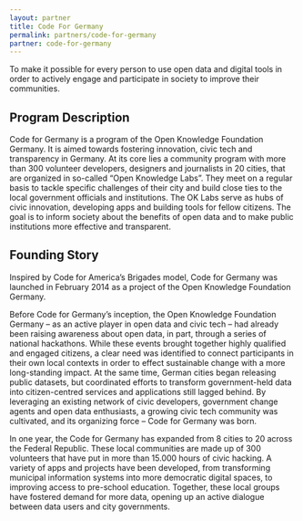 ```yaml
---
layout: partner
title: Code For Germany
permalink: partners/code-for-germany
partner: code-for-germany
---
```

To make it possible for every person to use open data and digital tools in order to actively engage and participate in society to improve their communities.
<!--more-->

## Program Description

Code for Germany is a program of the Open Knowledge Foundation Germany. It is
aimed towards fostering innovation, civic tech and transparency in Germany. At
its core lies a community program with more than 300 volunteer developers,
designers and journalists in 20 cities, that are organized in so-called
“Open Knowledge Labs”. They meet on a regular basis to tackle specific
challenges of their city and build close ties to the local government officials
and institutions. The OK Labs serve as hubs of civic innovation, developing apps
and building tools for fellow citizens. The goal is to inform society about the
benefits of open data and to make public institutions more effective and
transparent.

## Founding Story
Inspired by Code for America’s Brigades model, Code for Germany was launched in
February 2014 as a project of the Open Knowledge Foundation Germany.


Before Code for Germany’s inception, the Open Knowledge Foundation Germany – as
an active player in open data and civic tech – had already been raising awareness
about open data, in part, through a series of national hackathons. While these
events brought together highly qualified and engaged citizens, a clear need was
identified to connect participants in their own local contexts in order to effect
sustainable change with a more long-standing impact. At the same time, German
cities began releasing public datasets, but coordinated efforts to transform
government-held data into citizen-centred services and applications still lagged
behind. By leveraging an existing network of civic developers, government change
agents and open data enthusiasts, a growing civic tech community was cultivated,
and its organizing force – Code for Germany was born.


In one year, the Code for Germany has expanded from 8 cities to 20 across the
Federal Republic. These local communities are made up of 300 volunteers that have
put in more than 15.000 hours of civic hacking. A variety of apps and projects
have been developed, from transforming municipal information systems into more
democratic digital spaces, to improving access to pre-school education. Together,
these local groups have fostered demand for more data, opening up an active
dialogue between data users and city governments.
